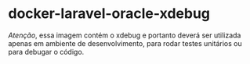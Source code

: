 # docker-laravel-oracle-xdebug

*Atenção*, essa imagem contém o xdebug e portanto deverá ser utilizada apenas em ambiente de desenvolvimento, para rodar testes unitários ou para debugar o código.
